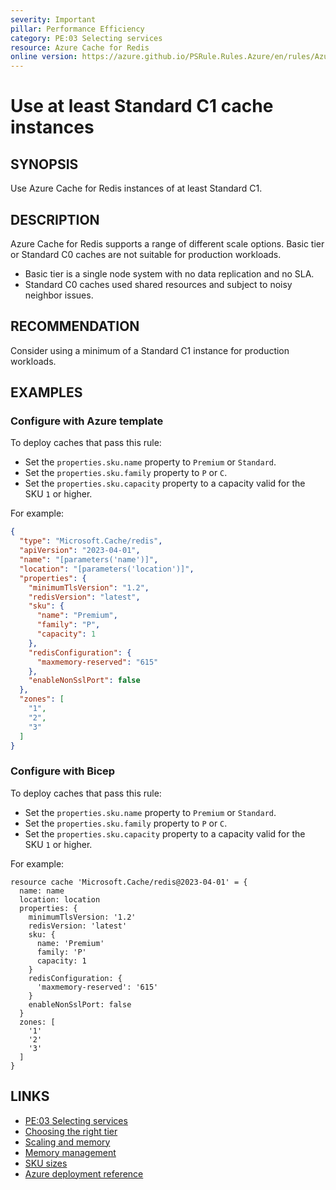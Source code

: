 ```yaml
---
severity: Important
pillar: Performance Efficiency
category: PE:03 Selecting services
resource: Azure Cache for Redis
online version: https://azure.github.io/PSRule.Rules.Azure/en/rules/Azure.Redis.MinSKU/
---
```


# Use at least Standard C1 cache instances

## SYNOPSIS

Use Azure Cache for Redis instances of at least Standard C1.

## DESCRIPTION

Azure Cache for Redis supports a range of different scale options.
Basic tier or Standard C0 caches are not suitable for production workloads.

- Basic tier is a single node system with no data replication and no SLA.
- Standard C0 caches used shared resources and subject to noisy neighbor issues.

## RECOMMENDATION

Consider using a minimum of a Standard C1 instance for production workloads.

## EXAMPLES

### Configure with Azure template

To deploy caches that pass this rule:

- Set the `properties.sku.name` property to `Premium` or `Standard`.
- Set the `properties.sku.family` property to `P` or `C`.
- Set the `properties.sku.capacity` property to a capacity valid for the SKU `1` or higher.

For example:

```json
{
  "type": "Microsoft.Cache/redis",
  "apiVersion": "2023-04-01",
  "name": "[parameters('name')]",
  "location": "[parameters('location')]",
  "properties": {
    "minimumTlsVersion": "1.2",
    "redisVersion": "latest",
    "sku": {
      "name": "Premium",
      "family": "P",
      "capacity": 1
    },
    "redisConfiguration": {
      "maxmemory-reserved": "615"
    },
    "enableNonSslPort": false
  },
  "zones": [
    "1",
    "2",
    "3"
  ]
}
```

### Configure with Bicep

To deploy caches that pass this rule:

- Set the `properties.sku.name` property to `Premium` or `Standard`.
- Set the `properties.sku.family` property to `P` or `C`.
- Set the `properties.sku.capacity` property to a capacity valid for the SKU `1` or higher.

For example:

```bicep
resource cache 'Microsoft.Cache/redis@2023-04-01' = {
  name: name
  location: location
  properties: {
    minimumTlsVersion: '1.2'
    redisVersion: 'latest'
    sku: {
      name: 'Premium'
      family: 'P'
      capacity: 1
    }
    redisConfiguration: {
      'maxmemory-reserved': '615'
    }
    enableNonSslPort: false
  }
  zones: [
    '1'
    '2'
    '3'
  ]
}
```

<!-- external:avm avm/res/cache/redis skuName -->

## LINKS

- [PE:03 Selecting services](https://learn.microsoft.com/azure/well-architected/performance-efficiency/select-services)
- [Choosing the right tier](https://learn.microsoft.com/azure/azure-cache-for-redis/cache-overview#choosing-the-right-tier)
- [Scaling and memory](https://learn.microsoft.com/azure/azure-cache-for-redis/cache-best-practices-scale#scaling-and-memory)
- [Memory management](https://learn.microsoft.com/azure/azure-cache-for-redis/cache-best-practices-memory-management)
- [SKU sizes](https://azure.microsoft.com/pricing/details/cache/)
- [Azure deployment reference](https://learn.microsoft.com/azure/templates/microsoft.cache/redis)
